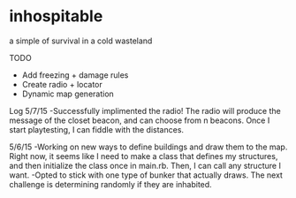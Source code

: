 # inhospitable
a simple of survival in a cold wasteland

TODO
* Add freezing + damage rules
* Create radio + locator
* Dynamic map generation

Log
5/7/15
-Successfully implimented the radio! The radio will produce the message of the closet beacon, and can choose from n beacons. Once I start playtesting, I can fiddle with the distances.

5/6/15
-Working on new ways to define buildings and draw them to the map. Right now, it seems like I need to make a class that defines my structures, and then initialize the class once in main.rb. Then, I can call any structure I want.
-Opted to stick with one type of bunker that actually draws. The next challenge is determining randomly if they are inhabited.